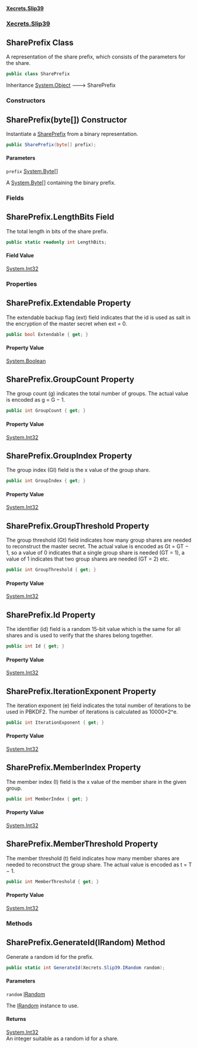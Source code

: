 #### [Xecrets.Slip39](index.md 'index')
### [Xecrets.Slip39](Xecrets.Slip39.md 'Xecrets.Slip39')

## SharePrefix Class

A representation of the share prefix, which consists of the parameters for the share.

```csharp
public class SharePrefix
```

Inheritance [System.Object](https://learn.microsoft.com/en-us/dotnet/api/system.object 'System.Object') &#129106; SharePrefix
### Constructors

<a name='Xecrets.Slip39.SharePrefix.SharePrefix(byte[])'></a>

## SharePrefix(byte[]) Constructor

Instantiate a [SharePrefix](Xecrets.Slip39.SharePrefix.md 'Xecrets.Slip39.SharePrefix') from a binary representation.

```csharp
public SharePrefix(byte[] prefix);
```
#### Parameters

<a name='Xecrets.Slip39.SharePrefix.SharePrefix(byte[]).prefix'></a>

`prefix` [System.Byte](https://learn.microsoft.com/en-us/dotnet/api/system.byte 'System.Byte')[[]](https://learn.microsoft.com/en-us/dotnet/api/system.array 'System.Array')

A [System.Byte](https://learn.microsoft.com/en-us/dotnet/api/system.byte 'System.Byte')[] containing the binary prefix.
### Fields

<a name='Xecrets.Slip39.SharePrefix.LengthBits'></a>

## SharePrefix.LengthBits Field

The total length in bits of the share prefix.

```csharp
public static readonly int LengthBits;
```

#### Field Value
[System.Int32](https://learn.microsoft.com/en-us/dotnet/api/system.int32 'System.Int32')
### Properties

<a name='Xecrets.Slip39.SharePrefix.Extendable'></a>

## SharePrefix.Extendable Property

The extendable backup flag (ext) field indicates that the id is used as
salt in the encryption of the master secret when ext = 0.

```csharp
public bool Extendable { get; }
```

#### Property Value
[System.Boolean](https://learn.microsoft.com/en-us/dotnet/api/system.boolean 'System.Boolean')

<a name='Xecrets.Slip39.SharePrefix.GroupCount'></a>

## SharePrefix.GroupCount Property

The group count (g) indicates the total number of groups. The actual value is encoded as g = G − 1.

```csharp
public int GroupCount { get; }
```

#### Property Value
[System.Int32](https://learn.microsoft.com/en-us/dotnet/api/system.int32 'System.Int32')

<a name='Xecrets.Slip39.SharePrefix.GroupIndex'></a>

## SharePrefix.GroupIndex Property

The group index (GI) field is the x value of the group share.

```csharp
public int GroupIndex { get; }
```

#### Property Value
[System.Int32](https://learn.microsoft.com/en-us/dotnet/api/system.int32 'System.Int32')

<a name='Xecrets.Slip39.SharePrefix.GroupThreshold'></a>

## SharePrefix.GroupThreshold Property

The group threshold (Gt) field indicates how many group shares are needed to reconstruct the master secret. The
actual value is encoded as Gt = GT − 1, so a value of 0 indicates that a single group share is needed (GT = 1),
a value of 1 indicates that two group shares are needed (GT = 2) etc.

```csharp
public int GroupThreshold { get; }
```

#### Property Value
[System.Int32](https://learn.microsoft.com/en-us/dotnet/api/system.int32 'System.Int32')

<a name='Xecrets.Slip39.SharePrefix.Id'></a>

## SharePrefix.Id Property

The identifier (id) field is a random 15-bit value which is the same for all shares and is used to verify that
the shares belong together.

```csharp
public int Id { get; }
```

#### Property Value
[System.Int32](https://learn.microsoft.com/en-us/dotnet/api/system.int32 'System.Int32')

<a name='Xecrets.Slip39.SharePrefix.IterationExponent'></a>

## SharePrefix.IterationExponent Property

The iteration exponent (e) field indicates the total number of iterations to be used in PBKDF2. The number of
iterations is calculated as 10000×2^e.

```csharp
public int IterationExponent { get; }
```

#### Property Value
[System.Int32](https://learn.microsoft.com/en-us/dotnet/api/system.int32 'System.Int32')

<a name='Xecrets.Slip39.SharePrefix.MemberIndex'></a>

## SharePrefix.MemberIndex Property

The member index (I) field is the x value of the member share in the given group.

```csharp
public int MemberIndex { get; }
```

#### Property Value
[System.Int32](https://learn.microsoft.com/en-us/dotnet/api/system.int32 'System.Int32')

<a name='Xecrets.Slip39.SharePrefix.MemberThreshold'></a>

## SharePrefix.MemberThreshold Property

The member threshold (t) field indicates how many member shares are needed to reconstruct the group share. The
actual value is encoded as t = T − 1.

```csharp
public int MemberThreshold { get; }
```

#### Property Value
[System.Int32](https://learn.microsoft.com/en-us/dotnet/api/system.int32 'System.Int32')
### Methods

<a name='Xecrets.Slip39.SharePrefix.GenerateId(Xecrets.Slip39.IRandom)'></a>

## SharePrefix.GenerateId(IRandom) Method

Generate a random id for the prefix.

```csharp
public static int GenerateId(Xecrets.Slip39.IRandom random);
```
#### Parameters

<a name='Xecrets.Slip39.SharePrefix.GenerateId(Xecrets.Slip39.IRandom).random'></a>

`random` [IRandom](Xecrets.Slip39.md#Xecrets.Slip39.IRandom 'Xecrets.Slip39.IRandom')

The [IRandom](Xecrets.Slip39.md#Xecrets.Slip39.IRandom 'Xecrets.Slip39.IRandom') instance to use.

#### Returns
[System.Int32](https://learn.microsoft.com/en-us/dotnet/api/system.int32 'System.Int32')  
An integer suitable as a random id for a share.